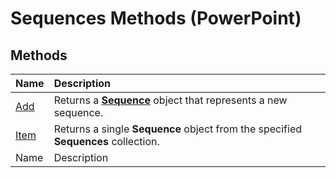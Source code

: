 
# Sequences Methods (PowerPoint)

## Methods



|**Name**|**Description**|
|:-----|:-----|
| [Add](5f1516ec-d617-ffcf-c786-318a7ba3cb1e.md)|Returns a  **[Sequence](37a5224f-2461-b575-acb6-6905bbb5136d.md)** object that represents a new sequence.|
| [Item](48803295-9ba9-94d1-78fe-df217bdf440c.md)|Returns a single  **Sequence** object from the specified **Sequences** collection.|
|Name|Description|
